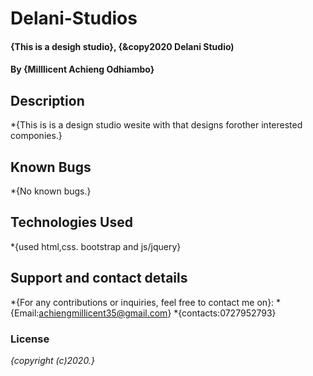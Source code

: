 # Delani-Studios
#### {This is a desigh studio}, {&copy2020 Delani Studio)
#### By **{Milllicent Achieng Odhiambo}**
## Description
*{This is is a design studio wesite with that designs forother interested componies.}
## Known Bugs
*{No known bugs.}
## Technologies Used
*{used html,css. bootstrap and js/jquery}
## Support and contact details
*{For any contributions or inquiries, feel free to contact me on}:
*{Email:achiengmillicent35@gmail.com}
*{contacts:0727952793}
### License
*{copyright (c)2020.}*
